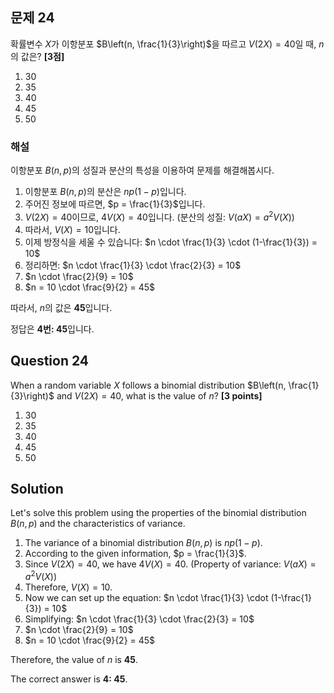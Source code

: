 

## 문제 24
확률변수 $X$가 이항분포 $B\left(n, \frac{1}{3}\right)$을 따르고 $V(2X)=40$일 때, $n$의 값은? **[3점]**

1. 30
2. 35
3. 40
4. 45
5. 50

### 해설
이항분포 $B(n,p)$의 성질과 분산의 특성을 이용하여 문제를 해결해봅시다.

1. 이항분포 $B(n,p)$의 분산은 $np(1-p)$입니다.
2. 주어진 정보에 따르면, $p = \frac{1}{3}$입니다.
3. $V(2X) = 40$이므로, $4V(X) = 40$입니다. (분산의 성질: $V(aX) = a^2V(X)$)
4. 따라서, $V(X) = 10$입니다.
5. 이제 방정식을 세울 수 있습니다: $n \cdot \frac{1}{3} \cdot (1-\frac{1}{3}) = 10$
6. 정리하면: $n \cdot \frac{1}{3} \cdot \frac{2}{3} = 10$
7. $n \cdot \frac{2}{9} = 10$
8. $n = 10 \cdot \frac{9}{2} = 45$

따라서, $n$의 값은 **45**입니다.

정답은 **4번: 45**입니다.

## Question 24
When a random variable $X$ follows a binomial distribution $B\left(n, \frac{1}{3}\right)$ and $V(2X)=40$, what is the value of $n$? **[3 points]**

1. 30
2. 35
3. 40
4. 45
5. 50

## Solution
Let's solve this problem using the properties of the binomial distribution $B(n,p)$ and the characteristics of variance.

1. The variance of a binomial distribution $B(n,p)$ is $np(1-p)$.
2. According to the given information, $p = \frac{1}{3}$.
3. Since $V(2X) = 40$, we have $4V(X) = 40$. (Property of variance: $V(aX) = a^2V(X)$)
4. Therefore, $V(X) = 10$.
5. Now we can set up the equation: $n \cdot \frac{1}{3} \cdot (1-\frac{1}{3}) = 10$
6. Simplifying: $n \cdot \frac{1}{3} \cdot \frac{2}{3} = 10$
7. $n \cdot \frac{2}{9} = 10$
8. $n = 10 \cdot \frac{9}{2} = 45$

Therefore, the value of $n$ is **45**.

The correct answer is **4: 45**.